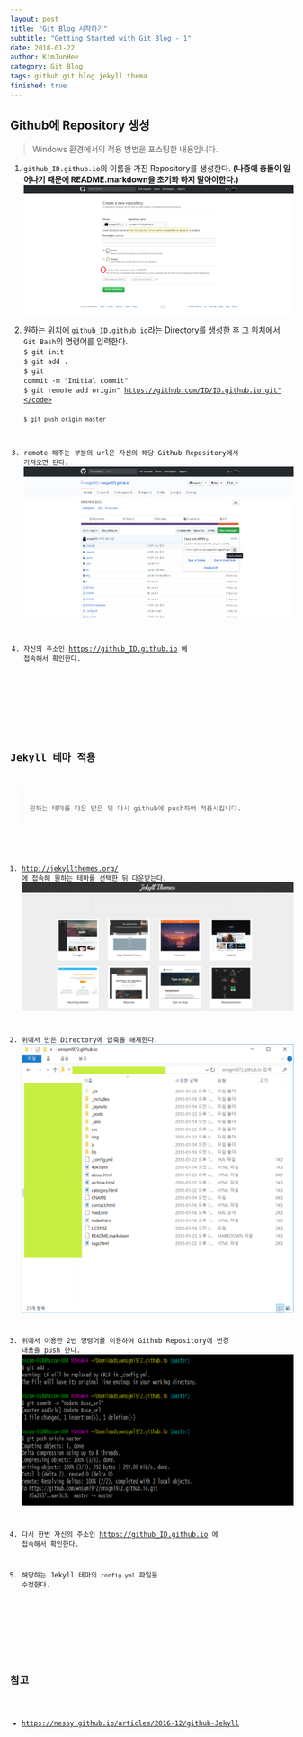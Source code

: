 ```yaml
---
layout: post
title: "Git Blog 시작하기"
subtitle: "Getting Started with Git Blog - 1"
date: 2018-01-22
author: KimJunHee
category: Git Blog
tags: github git blog jekyll thema
finished: true
---
```


## Github에 Repository 생성

> Windows 환경에서의 적용 방법을 포스팅한 내용입니다.

1. ```github_ID.github.io```의 이름을 가진 Repository를 생성한다. **(나중에 충돌이 일어나기 때문에 README.markdown을 초기화 하지 말아야한다.)**
![Git](/img/gitBlog_repository.png "make repository")

2. 원하는 위치에 ```github_ID.github.io```라는 Directory를 생성한 후 그 위치에서 ```Git Bash```의 명령어를 입력한다. <br/>
<code>$ git init</code><br/>
<code>$ git add .</code><br/>
<code>$ git commit -m "Initial commit"</code><br/>
<code>$ git remote add origin" https://github.com/ID/ID.github.io.git"</code><br/>
<code>$ git push origin master</code>

3. remote 해주는 부분의 url은 자신의 해당 Github Repository에서 가져오면 된다.
![Git](/img/gitBlog_copy.png "copy url")

4. 자신의 주소인 https://github_ID.github.io 에 접속해서 확인한다.


<br/><br/>
## Jekyll 테마 적용

> 원하는 테마를 다운 받은 뒤 다시 github에 push하여 적용시킵니다.

1. <http://jekyllthemes.org/> 에 접속해 원하는 테마를 선택한 뒤 다운받는다.
![Git](/img/gitBlog_thema.png "jekyll Thema")

2. 위에서 만든 Directory에 압축을 해제한다.
![Git](/img/gitBlog_directory.png "directory")

3. 위에서 이용한 2번 명령어를 이용하여 Github Repository에 변경 내용을 push 한다.
![Git](/img/gitBlog_push.png "update base url")

4. 다시 한번 자신의 주소인 https://github_ID.github.io 에 접속해서 확인한다.

5. 해당하는 Jekyll 테마의 ```config.yml``` 파일을 수정한다.


<br/><br/>
## 참고

* <https://nesoy.github.io/articles/2016-12/github-Jekyll>
